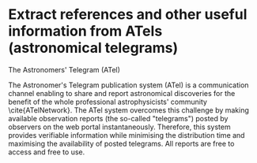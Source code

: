 # Extract references and other useful information from ATels (astronomical telegrams)

The Astronomers' Telegram (ATel)

The Astronomer's Telegram publication system (ATel) is a communication channel enabling to share and report astronomical discoveries for the benefit of the whole professional astrophysicists' community \cite{ATelNetwork}. The ATel system overcomes this challenge by making available observation reports (the so-called "telegrams") posted by observers on the web portal instantaneously. Therefore, this system provides verifiable information while minimising the distribution time and maximising the availability of posted telegrams. All reports are free to access and free to use.
